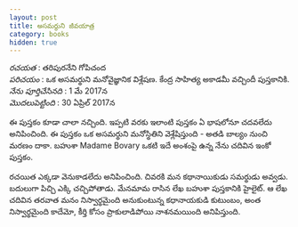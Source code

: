 ```yaml
---
layout: post
title: అసమర్ధుని జీవయాత్ర
category: books
hidden: true
---
```


*రచయత* : తరిపురనేని గోపిచంద <br/>
*పరిచయం* : ఒక అసమర్థుని మనోవైజ్ఞానిక విశ్లేషణ. కేంద్ర సాహిత్య అకాడమీ వచ్చిందీ పుస్తకానికి. <br/>
*నేను పూర్తిచేసినది* : 1 మే 2017న <br/>
*మొదలుపెట్టింది* : 30 ఏప్రిల్ 2017న 

ఈ పుస్తకం కూడా చాలా నచ్చింది. ఇప్పటి వరకు ఇలాంటి పుస్తకం ఏ భాషలోనూ చదవలేదు అనిపించింది. ఈ పుస్తకం ఒక అసమర్థుని మనోస్థితిని వెశ్లేషిస్తుంది - అతడి బాల్యం నుంచి మరణం దాకా. బహుశా Madame Bovary ఒకటి ఇదే అంశంపై ఉన్న నేను చదివిన ఇంకో పుస్తకం. 

రచయిత ఎక్కడా వెనుకాడలేదు అనిపించింది. చివరకి మన కథానాయికుడు సమర్థుడు అవ్వడు. బదులుగా పిచ్చి ఎక్కి చచ్చిపోతాడు. మేనమామ రాసిన లేఖ బహుశా పుస్తకానికి హైలైట్.  ఆ లేఖ చదివిన తరవాత మనం నిస్వార్థమైంది అనుకుంటున్న కధానాయకుడి కుటుంబం, అంత నిస్వార్థమైంది కాదేమో, కీర్తి కోసం ప్రాకులాడిపోయి నాశనమయింది అనిపిస్తుంది.
